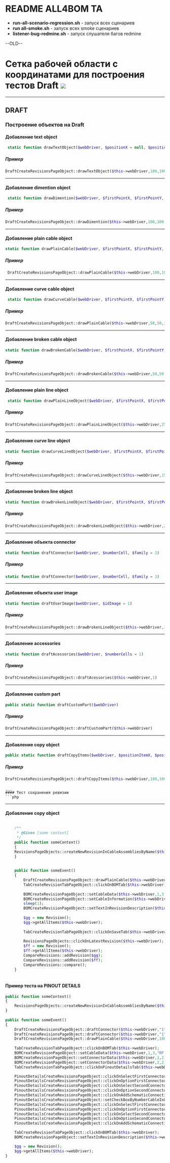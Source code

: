 # README ALL4BOM TA

* **run-all-scenario-regression.sh** - запуск всех сценариев
* **run all-smoke.sh** - запуск всех smoke сценариев
* **listener-bug-redmine.sh** - запуск слушателя багов redmine

--OLD--

Сетка рабочей области с координатами для построения тестов Draft
![](https://s26.postimg.org/mybgnbdy1/array.jpg)
======
---
## DRAFT
### Построение объектов на Draft


#### Добавление text object
```php
 static function drawTextObject($webDriver, $positionX = null, $positionY = null, $text = null, $font = "Arial", $size = "18", $color = "0000")
```
##### Пример
``` php
DraftCreateRevisionsPageObject::drawTextObject($this->webDriver,100,100,"no text","Tahoma","30","#1234");
```
___


#### Добавление dimention object
```php
 static function drawDimention($webDriver, $firstPointX, $firstPointY, $secondPointX, $secondPointY)
```
##### Пример
``` php
DraftCreateRevisionsPageObject::drawDimention($this->webDriver,100,100,300,300);
```

___

#### Добавление plain cable object

```php
static function drawPlainCable($webDriver, $firstPointX, $firstPointY, $secondPointX, $secondPointY, $dimentionPointX, $dimentionPointY, $weight = "Normal")```
```
##### Пример
``` php
 DraftCreateRevisionsPageObject::drawPlainCable($this->webDriver,100,100,550,100,600,100);
```
___

#### Добавление curve cable object
```php
 static function drawCurveCable($webDriver, $firstPointX, $firstPointY, $secondPointX, $secondPointY, $dimentionPointX, $dimentionPointY, $weight = "Normal")
```
##### Пример
``` php
DraftCreateRevisionsPageObject::drawPlainCable($this->webDriver,50,50,100,100,150,100);
```
___
#### Добавление broken cable object
```php
static function drawBrokenCable($webDriver, $firstPointX, $firstPointY, $secondPointX, $secondPointY, $dimentionPointX, $dimentionPointY, $weight = "Normal")
```
##### Пример
``` php
DraftCreateRevisionsPageObject::drawBrokenCable($this->webDriver,50,50,100,100,150,100);
```
___
#### Добавление plain line object
```php
 static function drawPlainLineObject($webDriver, $firstPointX, $firstPointY, $secondPointX, $secondPointY, $dimentionPointX, $dimentionPointY, $weight = "Normal")
```
##### Пример
``` php
DraftCreateRevisionsPageObject::drawPlainLineObject($this->webDriver,250,250,300,300,350,300,"Thick");
```
___
#### Добавление curve  line object
```php
static function drawCurveLineObject($webDriver, $firstPointX, $firstPointY, $secondPointX, $secondPointY, $dimentionPointX, $dimentionPointY, $weight = "Normal")
```
##### Пример
``` php
DraftCreateRevisionsPageObject::drawCurveLineObject($this->webDriver,150,150,200,200,250,200,"Thinnest");
```
___
#### Добавление broken  line object
```php
static function drawBrokenLineObject($webDriver, $firstPointX, $firstPointY, $secondPointX, $secondPointY, $dimentionPointX, $dimentionPointY, $weight = "Normal")
```
##### Пример
``` php
DraftCreateRevisionsPageObject::drawBrokenLineObject($this->webDriver,250,250,300,300,350,300,"Thick");
```
___
#### Добавление объекта connector
```php
static function draftConnector($webDriver, $numberCell, $family = 1)
```
##### Пример
``` php
static function draftConnector($webDriver, $numberCell, $family = 1)
```
___
#### Добавление объекта user image
```php
static function draftUserImage($webDriver, $idImage = 1)
```
##### Пример
``` php
DraftCreateRevisionsPageObject::drawBrokenLineObject($this->webDriver,1)
```
___
#### Добавление accessories
```php
static function draftAcessories($webDriver, $numberCells = 1)
```
##### Пример
``` php
DraftCreateRevisionsPageObject::draftAcessories($this->webDriver,1)
```

___
#### Добавление custom part
```php
public static function draftCustomPart($webDriver)
```
##### Пример
``` php
DraftCreateRevisionsPageObject::draftCustomPart($this->webDriver)
```
___
#### Добавление copy object
```php
public static function draftCopyItems($webDriver, $positionItemX, $positionItemY, $positionCopyX, $positionCopyY, $quantity = 1)
```
##### Пример
``` php
DraftCreateRevisionsPageObject::draftCopyItems($this->webDriver,100,100,250,250,2);

```


```
___
#### Тест сохранения ревизии
```php

```
___
#### Добавление copy object
```php

    /**
     * @Given [some context]
     */
    public function someContext()
    {
    RevisionsPageObjects::createNewRevisionInCableAssembliesByName($this->webDriver,"tst");
    }
    
    
    public function someEvent()
    {
        DraftCreateRevisionsPageObject::drawPlainCable($this->webDriver,100,100,550,100,600,150);
        TabCreateRevisionTabPageObject::clickOnBOMTab($this->webDriver);
             
        BOMCreateRevisionPageObject::setCableData($this->webDriver,1,3,"RF Cable");
        BOMCreateRevisionPageObject::setCableInformation($this->webDriver,1,"1234567890AB","1234567890AB",2,3);
        sleep(1);
        BOMCreateRevisionPageObject::setTextInRevisionDescription($this->webDriver,"HELLO WORD!");
        
        $gg = new Revision();
        $gg->getAllItems($this->webDriver);
                      
        TabCreateRevisionTabPageObject::clickOnSaveTab($this->webDriver);
    
        RevisionsPageObjects::clickOnLatestRevision($this->webDriver);
        $ff = new Revision();
        $ff->getAllItems($this->webDriver);
        CompareRevisions::addRevision($gg);
        CompareRevisions::addRevision($ff);
        CompareRevisions::compare();
    }
    
```

#### Пример теста на PINOUT DETAILS
```php
public function someContext()
{
    RevisionsPageObjects::createNewRevisionInCableAssembliesByName($this->webDriver, "tst");
}
          
public function someEvent()
{
    DraftCreateRevisionsPageObject::draftConnector($this->webDriver,"1","RJ");
    DraftCreateRevisionsPageObject::draftConnector($this->webDriver,"1","RJ");
    DraftCreateRevisionsPageObject::drawPlainCable($this->webDriver,100,100,600,100,100,150);
            
    TabCreateRevisionTabPageObject::clickOnBOMTab($this->webDriver);
    BOMCreateRevisionPageObject::setCableData($this->webDriver,1,3,"RF Cable");
    BOMCreateRevisionPageObject::setConnectorData($this->webDriver,1,2);
    BOMCreateRevisionPageObject::setConnectorData($this->webDriver,2,2);
    TabCreateRevisionTabPageObject::clickOnPinoutDetailsTab($this->webDriver);

    PinoutDetailsCreateRevisionsPageObject::clickOnSelectFirstConnector($this->webDriver);
    PinoutDetailsCreateRevisionsPageObject::clickOnOptionFirstConnectorByName($this->webDriver,"P1");
    PinoutDetailsCreateRevisionsPageObject::clickOnSelectSecondConnector($this->webDriver);
    PinoutDetailsCreateRevisionsPageObject::clickOnOptionSecondConnectorByName($this->webDriver,"P2");
    PinoutDetailsCreateRevisionsPageObject::clickOnAddSchematicConnectionButton($this->webDriver);
    PinoutDetailsCreateRevisionsPageObject::setCheckBoxByNumberCableInLastTable($this->webDriver,1);
    PinoutDetailsCreateRevisionsPageObject::clickOnSelectFirstConnector($this->webDriver);
    PinoutDetailsCreateRevisionsPageObject::clickOnOptionFirstConnectorByName($this->webDriver,"P2");
    PinoutDetailsCreateRevisionsPageObject::clickOnSelectSecondConnector($this->webDriver);
    PinoutDetailsCreateRevisionsPageObject::clickOnOptionSecondConnectorByName($this->webDriver,"P1");
    PinoutDetailsCreateRevisionsPageObject::clickOnAddSchematicConnectionButton($this->webDriver);

    TabCreateRevisionTabPageObject::clickOnBOMTab($this->webDriver);
    BOMCreateRevisionPageObject::setTextInRevisionDescription($this->webDriver,"HELLO WORD!");

    $gg = new Revision();
    $gg->getAllItems($this->webDriver);
}
```